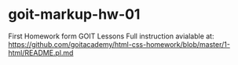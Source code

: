 # goit-markup-hw-01
First Homework form GOIT Lessons
Full instruction avialable at: https://github.com/goitacademy/html-css-homework/blob/master/1-html/README.pl.md
